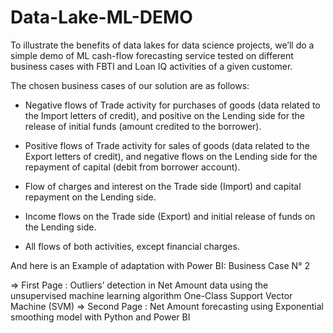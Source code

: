 # Data-Lake-ML-DEMO

To illustrate the benefits of data lakes for data science projects, we’ll do a simple demo of ML cash-flow forecasting service tested on different business cases with FBTI and Loan IQ activities of a given customer. 

The chosen business cases of our solution are as follows: 

- Negative flows of Trade activity for purchases of goods (data related to the Import letters of credit), and positive on the Lending side for the release of initial funds (amount credited to the borrower). 

- Positive flows of Trade activity for sales of goods (data related to the Export letters of credit), and negative flows on the Lending side for the repayment of capital (debit from borrower account). 

- Flow of charges and interest on the Trade side (Import) and capital repayment on the Lending side. 

- Income flows on the Trade side (Export) and initial release of funds on the Lending side. 

- All flows of both activities, except financial charges. 

And here is an Example of adaptation with Power BI: Business Case N° 2 

=> First Page : Outliers’ detection in Net Amount data using the unsupervised machine learning algorithm One-Class Support Vector Machine (SVM) 
=> Second Page : Net Amount forecasting using Exponential smoothing model with Python and Power BI 
